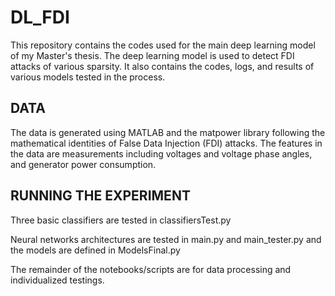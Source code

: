 # DL_FDI

This repository contains the codes used for the main deep learning model of my Master's thesis. The deep learning model is used to detect FDI attacks of various sparsity. It also contains the codes, logs, and results of various models tested in the process.

## DATA

The data is generated using MATLAB and the matpower library following the mathematical identities of False Data Injection (FDI) attacks. The features in the data are measurements including voltages and voltage phase angles, and generator power consumption.

## RUNNING THE EXPERIMENT

Three basic classifiers are tested in classifiersTest.py

Neural networks architectures are tested in main.py and main_tester.py and the models are defined in ModelsFinal.py

The remainder of the notebooks/scripts are for data processing and individualized testings.
